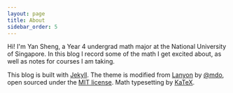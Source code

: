 ```yaml
---
layout: page
title: About
sidebar_order: 5
---
```


Hi! I'm Yan Sheng, a Year 4 undergrad math major at the National University of Singapore. In this blog I record some of the math I get excited about, as well as notes for courses I am taking.

This blog is built with [Jekyll](http://jekyllrb.com/). The theme is modified from [Lanyon](http://lanyon.getpoole.com) by [@mdo](https://twitter.com/mdo), open sourced under the [MIT license](LICENSE.txt). Math typesetting by [KaTeX](https://katex.org/).
